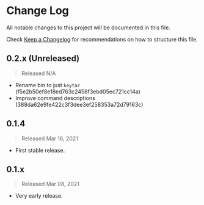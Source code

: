 # Change Log

All notable changes to this project will be documented in this file.

Check [Keep a Changelog](http://keepachangelog.com/) for recommendations on how to structure this file.


## 0.2.x (Unreleased)
> Released N/A

* Rename bin to just `keytar` (f5e2b50ef8e18ed763c2458f3ebd05ec721cc14a)
* Improve command descriptions (388da62e9fe422c3f3dee3ef258353a72d79163c)

## 0.1.4
> Released Mar 16, 2021

* First stable release.

## 0.1.x
> Released Mar 08, 2021

* Very early release.
